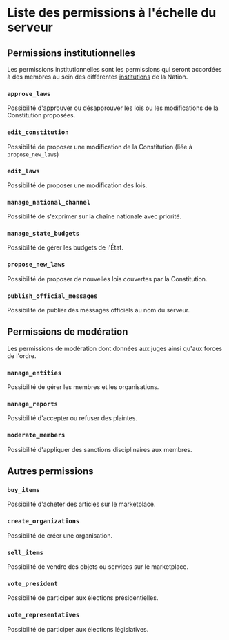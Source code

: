 # Liste des permissions à l'échelle du serveur

## Permissions institutionnelles

Les permissions institutionnelles sont les permissions qui seront accordées à des membres au sein des différentes [institutions](/institutions) de la Nation.

### `approve_laws` 
Possibilité d'approuver ou désapprouver les lois ou les modifications de la Constitution proposées.

### `edit_constitution`
Possibilité de proposer une modification de la Constitution (liée à `propose_new_laws`)

### `edit_laws`
Possibilité de proposer une modification des lois.

### `manage_national_channel` 
Possibilité de s'exprimer sur la chaîne nationale avec priorité.

### `manage_state_budgets` 
Possibilité de gérer les budgets de l'État.

### `propose_new_laws` 
Possibilité de proposer de nouvelles lois couvertes par la Constitution.

### `publish_official_messages` 
Possibilité de publier des messages officiels au nom du serveur.


## Permissions de modération

Les permissions de modération dont données aux juges ainsi qu'aux forces de l'ordre.

### `manage_entities` 
Possibilité de gérer les membres et les organisations.

### `manage_reports` 
Possibilité d'accepter ou refuser des plaintes.

### `moderate_members` 
Possibilité d'appliquer des sanctions disciplinaires aux membres.

## Autres permissions


### `buy_items` 
Possibilité d'acheter des articles sur le marketplace.

### `create_organizations` 
Possibilité de créer une organisation.

### `sell_items` 
Possibilité de vendre des objets ou services sur le marketplace.

### `vote_president` 
Possibilité de participer aux élections présidentielles.

### `vote_representatives` 
Possibilité de participer aux élections législatives.